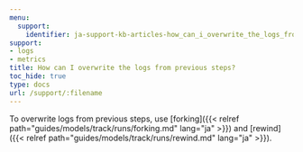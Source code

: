 ```yaml
---
menu:
  support:
    identifier: ja-support-kb-articles-how_can_i_overwrite_the_logs_from_previous_steps
support:
- logs
- metrics
title: How can I overwrite the logs from previous steps?
toc_hide: true
type: docs
url: /support/:filename
---
```


To overwrite logs from previous steps, use [forking]({{< relref path="guides/models/track/runs/forking.md" lang="ja" >}}) and [rewind]({{< relref path="guides/models/track/runs/rewind.md" lang="ja" >}}).